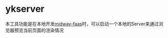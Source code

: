 # ykserver

本工具功能是在本地开发[midway-faas](https://github.com/midwayjs/midway-faas)时，可以启动一个本地的Server来通过浏览器预览当前页面的渲染情况